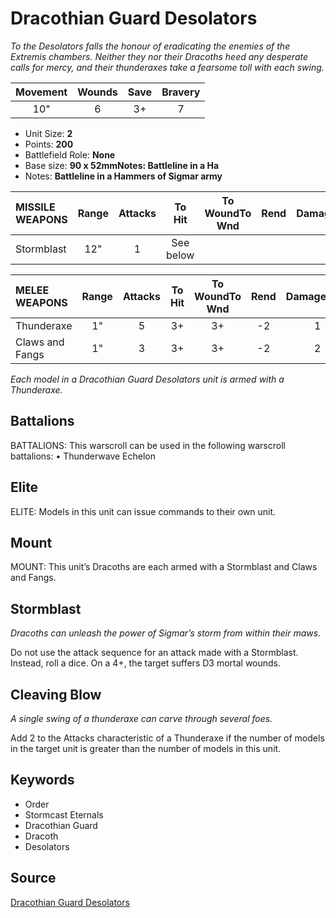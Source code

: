 # Dracothian Guard Desolators

_To the Desolators falls the honour of eradicating the enemies of the Extremis chambers. Neither they nor their Dracoths heed any desperate calls for mercy, and their thunderaxes take a fearsome toll with each swing._


| Movement | Wounds | Save | Bravery |
|:--------:|:------:|:----:|:-------:|
| 10" | 6 | 3+ | 7 |

* Unit Size: **2**
* Points: **200**
* Battlefield Role: **None**
* Base size: **90 x 52mmNotes: Battleline in a Ha**
* Notes: **Battleline in a Hammers of Sigmar army**

| MISSILE WEAPONS | Range | Attacks | To Hit | To WoundTo Wnd | Rend | DamageDmg |
|:---|:--:|:--:|:--:|:--:|:--:|:--:|
| Stormblast | 12" | 1 | See below |


| MELEE WEAPONS | Range | Attacks | To Hit | To WoundTo Wnd | Rend | DamageDmg |
|:---|:--:|:--:|:--:|:--:|:--:|:--:|
| Thunderaxe | 1" | 5 | 3+ | 3+ | -2 | 1 |
| Claws and Fangs | 1" | 3 | 3+ | 3+ | -2 | 2 |


_Each model in a Dracothian Guard Desolators unit is armed with a Thunderaxe._

## Battalions

BATTALIONS: This warscroll can be used in the following warscroll battalions: • Thunderwave Echelon

## Elite

ELITE: Models in this unit can issue commands to their own unit.

## Mount

MOUNT: This unit’s Dracoths are each armed with a Stormblast and Claws and Fangs.

## Stormblast

_Dracoths can unleash the power of Sigmar’s storm from within their maws._

Do not use the attack sequence for an attack made with a Stormblast. Instead, roll a dice. On a 4+, the target suffers D3 mortal wounds.

## Cleaving Blow

_A single swing of a thunderaxe can carve through several foes._

Add 2 to the Attacks characteristic of a Thunderaxe if the number of models in the target unit is greater than the number of models in this unit.

## Keywords

* Order
* Stormcast Eternals
* Dracothian Guard
* Dracoth
* Desolators


## Source

[Dracothian Guard Desolators](https://wahapedia.ru/aos3/factions/stormcast-eternals/Dracothian-Guard-Desolators)
